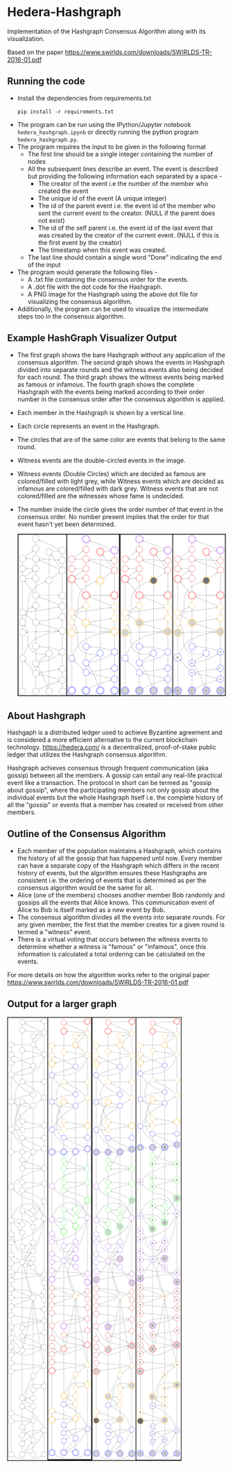 # Hedera-Hashgraph
Implementation of the Hashgraph Consensus Algorithm along with its visualization.

Based on the paper https://www.swirlds.com/downloads/SWIRLDS-TR-2016-01.pdf

## Running the code
 - Install the dependencies from requirements.txt
   ```
   pip install -r requirements.txt
   ```
 - The program can be run using the IPython/Jupyter notebook `hedera_hashgraph.ipynb` or directly running the python program `hedera_hashgraph.py`.  
 - The program requires the input to be given in the following format
   - The first line should be a single integer containing the number of nodes
   - All the subsequent lines describe an event. The event is described but providing the following information each separated by a space -
     - The creator of the event i.e the number of the member who created the event
     - The unique id of the event (A unique integer)
     - The id of the parent event i.e. the event id of the member who sent the current event to the creator. (NULL if the parent does not exist)
     - The id of the self parent  i.e. the event id of the last event that was created by the creator of the current event. (NULL if this is the first event by the creator)
     - The timestamp when this event was created.
   - The last line should contain a single word "Done" indicating the end of the input
 - The program would generate the following files -
   - A .txt file containing the consensus order for the events.
   - A .dot file with the dot code for the Hashgraph.
   - A PNG image for the Hashgraph using the above dot file for visualizing the consensus algorithm.
 - Additionally, the program can be used to visualize the intermediate steps too in the consensus algorithm.
  

## Example HashGraph Visualizer Output
- The first graph shows the bare Hashgraph without any application of the consensus algorithm. The second graph shows the events in Hashgraph divided into separate rounds and the witness events also being decided for each round. The third graph shows the witness events being marked as famous or infamous. The fourth graph shows the complete Hashgraph with the events being marked according to their order number in the consensus order after the consensus algorithm is applied.
- Each member in the Hashgraph is shown by a vertical line.
- Each circle represents an event in the Hashgraph.
- The circles that are of the same color are events that belong to the same round.
- Witness events are the double-circled events in the image.
- Witness events (Double Circles) which are decided as famous are colored/filled with light grey, while Witness events which are decided as infamous are colored/filled with dark grey. Witness events that are not colored/filled are the witnesses whose fame is undecided.
- The number inside the circle gives the order number of that event in the consensus order. No number present implies that the order for that event hasn't yet been determined.

  ![alt text](https://github.com/atharva151101/Hedera_Hashgraph/blob/main/Hashgraph2_full.png)



## About Hashgraph
Hashgaph is a distributed ledger used to achieve Byzantine agreement and is considered a 
more efficient alternative to the current blockchain technology. https://hedera.com/ is
a decentralized, proof-of-stake public ledger that utilizes the Hashgraph consensus 
algorithm.

Hashgraph achieves consensus through frequent communication (aka gossip) between all the members. A gossip can entail any real-life practical event like a transaction. The protocol in short can be termed as "gossip about gossip", where the participating members not only gossip about the individual events but the whole Hashgraph itself i.e. the complete history of all the "gossip" or events that a member has created or received from other members.

## Outline of the Consensus Algorithm 
 - Each member of the population maintains a Hashgraph, which contains the history of all the gossip that has happened until now. Every member can have a separate copy of the Hashgraph which differs in the recent history of events, but the algorithm ensures these Hashgraphs are consistent i.e. the ordering of events that is determined as per the consensus algorithm would be the same for all.
 - Alice (one of the members) chooses another member Bob randomly and gossips all the events that Alice knows. This communication event of Alice to Bob is itself marked as a new event by Bob.
 - The consensus algorithm divides all the events into separate rounds. For any given member, the first that the member creates for a given round is termed a "witness" event.
 - There is a virtual voting that occurs between the witness events to determine whether a witness is "famous" or "infamous", once this information is calculated a total ordering can be calculated on the events.

For more details on how the algorithm works refer to the original paper https://www.swirlds.com/downloads/SWIRLDS-TR-2016-01.pdf


## Output for a larger graph 
  
  ![alt text](https://github.com/atharva151101/Hedera_Hashgraph/blob/main/Hashgraph1_full.png)
